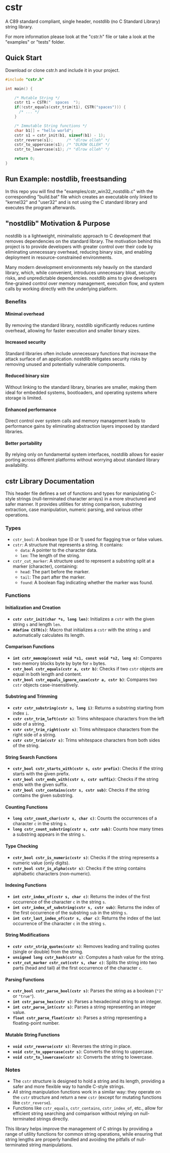 # cstr
A C89 standard compliant, single header, nostdlib (no C Standard Library) string library.

For more information please look at the "cstr.h" file or take a look at the "examples" or "tests" folder.

## Quick Start

Download or clone cstr.h and include it in your project.

```C
#include "cstr.h"

int main() {

    /* Mutable String */
    cstr t1 = CSTR("  spaces  ");
    if(!cstr_equals(cstr_trim(t1), CSTR("spaces"))) {
      /* ... */
    }

    /* Immutable String functions */
    char b1[] = "hello world";
    cstr s1 = cstr_init(b1, sizeof(b1) - 1);
    cstr_reverse(s1);      /* "dlrow olleh" */
    cstr_to_uppercase(s1); /* "DLROW OLLEH" */
    cstr_to_lowercase(s1); /* "dlrow olleh" */

    return 0;
}
```

## Run Example: nostdlib, freestsanding

In this repo you will find the "examples/cstr_win32_nostdlib.c" with the corresponding "build.bat" file which
creates an executable only linked to "kernel32" and "user32" and is not using the C standard library and executes the program afterwards.

## "nostdlib" Motivation & Purpose

nostdlib is a lightweight, minimalistic approach to C development that removes dependencies on the standard library. The motivation behind this project is to provide developers with greater control over their code by eliminating unnecessary overhead, reducing binary size, and enabling deployment in resource-constrained environments.

Many modern development environments rely heavily on the standard library, which, while convenient, introduces unnecessary bloat, security risks, and unpredictable dependencies. nostdlib aims to give developers fine-grained control over memory management, execution flow, and system calls by working directly with the underlying platform.

### Benefits

#### Minimal overhead
By removing the standard library, nostdlib significantly reduces runtime overhead, allowing for faster execution and smaller binary sizes.

#### Increased security
Standard libraries often include unnecessary functions that increase the attack surface of an application. nostdlib mitigates security risks by removing unused and potentially vulnerable components.

#### Reduced binary size
Without linking to the standard library, binaries are smaller, making them ideal for embedded systems, bootloaders, and operating systems where storage is limited.

#### Enhanced performance
Direct control over system calls and memory management leads to performance gains by eliminating abstraction layers imposed by standard libraries.

#### Better portability
By relying only on fundamental system interfaces, nostdlib allows for easier porting across different platforms without worrying about standard library availability.

## cstr Library Documentation

This header file defines a set of functions and types for manipulating C-style strings (null-terminated character arrays) in a more structured and safer manner. It provides utilities for string comparison, substring extraction, case manipulation, numeric parsing, and various other operations.

### Types

- `cstr_bool`: A boolean type (0 or 1) used for flagging true or false values.
- `cstr`: A structure that represents a string. It contains:
  - `data`: A pointer to the character data.
  - `len`: The length of the string.
- `cstr_cut_marker`: A structure used to represent a substring split at a marker (character), containing:
  - `head`: The part before the marker.
  - `tail`: The part after the marker.
  - `found`: A boolean flag indicating whether the marker was found.

### Functions

#### Initialization and Creation

- **`cstr cstr_init(char *s, long len)`**: Initializes a `cstr` with the given string `s` and length `len`.
- **`#define CSTR(s)`**: Macro that initializes a `cstr` with the string `s` and automatically calculates its length.

#### Comparison Functions

- **`int cstr_memcmp(const void *s1, const void *s2, long n)`**: Compares two memory blocks byte by byte for `n` bytes.
- **`cstr_bool cstr_equals(cstr a, cstr b)`**: Checks if two `cstr` objects are equal in both length and content.
- **`cstr_bool cstr_equals_ignore_case(cstr a, cstr b)`**: Compares two `cstr` objects case-insensitively.
  
#### Substring and Trimming

- **`cstr cstr_substring(cstr s, long i)`**: Returns a substring starting from index `i`.
- **`cstr cstr_trim_left(cstr s)`**: Trims whitespace characters from the left side of a string.
- **`cstr cstr_trim_right(cstr s)`**: Trims whitespace characters from the right side of a string.
- **`cstr cstr_trim(cstr s)`**: Trims whitespace characters from both sides of the string.

#### String Search Functions

- **`cstr_bool cstr_starts_with(cstr s, cstr prefix)`**: Checks if the string starts with the given prefix.
- **`cstr_bool cstr_ends_with(cstr s, cstr suffix)`**: Checks if the string ends with the given suffix.
- **`cstr_bool cstr_contains(cstr s, cstr sub)`**: Checks if the string contains the given substring.

#### Counting Functions

- **`long cstr_count_char(cstr s, char c)`**: Counts the occurrences of a character `c` in the string `s`.
- **`long cstr_count_substring(cstr s, cstr sub)`**: Counts how many times a substring appears in the string `s`.

#### Type Checking

- **`cstr_bool cstr_is_numeric(cstr s)`**: Checks if the string represents a numeric value (only digits).
- **`cstr_bool cstr_is_alpha(cstr s)`**: Checks if the string contains alphabetic characters (non-numeric).

#### Indexing Functions

- **`int cstr_index_of(cstr s, char c)`**: Returns the index of the first occurrence of the character `c` in the string `s`.
- **`int cstr_index_of_substring(cstr s, cstr sub)`**: Returns the index of the first occurrence of the substring `sub` in the string `s`.
- **`int cstr_last_index_of(cstr s, char c)`**: Returns the index of the last occurrence of the character `c` in the string `s`.

#### String Modifications

- **`cstr cstr_strip_quotes(cstr s)`**: Removes leading and trailing quotes (single or double) from the string.
- **`unsigned long cstr_hash(cstr s)`**: Computes a hash value for the string.
- **`cstr_cut_marker cstr_cut(cstr s, char c)`**: Splits the string into two parts (head and tail) at the first occurrence of the character `c`.

#### Parsing Functions

- **`cstr_bool cstr_parse_bool(cstr s)`**: Parses the string as a boolean (`"1"` or `"true"`).
- **`int cstr_parse_hex(cstr s)`**: Parses a hexadecimal string to an integer.
- **`int cstr_parse_int(cstr s)`**: Parses a string representing an integer value.
- **`float cstr_parse_float(cstr s)`**: Parses a string representing a floating-point number.

#### Mutable String Functions

- **`void cstr_reverse(cstr s)`**: Reverses the string in place.
- **`void cstr_to_uppercase(cstr s)`**: Converts the string to uppercase.
- **`void cstr_to_lowercase(cstr s)`**: Converts the string to lowercase.

### Notes

- The `cstr` structure is designed to hold a string and its length, providing a safer and more flexible way to handle C-style strings.
- All string manipulation functions work in a similar way: they operate on the `cstr` structure and return a new `cstr` (except for mutating functions like `cstr_reverse`).
- Functions like `cstr_equals`, `cstr_contains`, `cstr_index_of`, etc., allow for efficient string searching and comparison without relying on null-terminated strings directly.
  
This library helps improve the management of C strings by providing a range of utility functions for common string operations, while ensuring that string lengths are properly handled and avoiding the pitfalls of null-terminated string manipulations.
